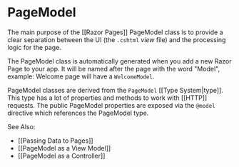 # PageModel

The main purpose of the [[Razor Pages]] PageModel class is to provide a clear separation between the UI (the `.cshtml` _view_ file) and the processing logic for the page.

The PageModel class is automatically generated when you add a new Razor Page to your app. It will be named after the page with the word "Model", example: Welcome page will have a `WelcomeModel`.

PageModel classes are derived from the `PageModel` [[Type System|type]]. This type has a lot of properties and methods to work with [[HTTP]] requests. The public PageModel properties are exposed via the `@model` directive which references the PageModel type.

See Also:
* [[Passing Data to Pages]]
* [[PageModel as a View Model]]
* [[PageModel as a Controller]]



